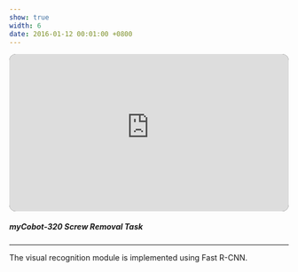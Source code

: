 ```yaml
---
show: true
width: 6
date: 2016-01-12 00:01:00 +0800
---
```


<!-- 自适应 16:9 的容器，支持圆角 -->
<style>
.ratio-16x9 { position: relative; width: 100%; aspect-ratio: 16/9; background:#000; border-radius: 12px; overflow: hidden; }
.ratio-16x9 iframe { position: absolute; inset: 0; width: 100%; height: 100%; border: 0; }
</style>

<div class="ratio-16x9">
  <iframe
    src="https://www.youtube-nocookie.com/embed/s_1fShmQCoE"
    title="YouTube video"
    loading="lazy"
    allow="accelerometer; autoplay; clipboard-write; encrypted-media; gyroscope; picture-in-picture; web-share"
    allowfullscreen>
  </iframe>
</div>


<div class="p-4">
    <h5>myCobot-320 Screw Removal Task</h5>
    <hr />
    <p class="card-text">
      The visual recognition module is implemented using Fast R-CNN.
    </p>
</div>